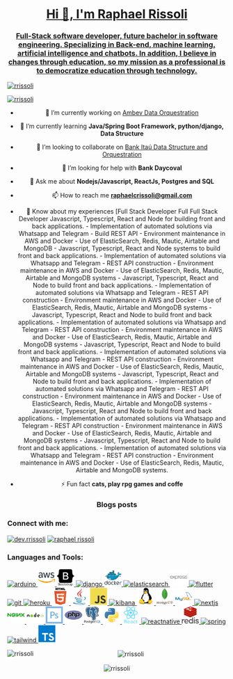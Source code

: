 


<div align="center">
  <a href="https://github.com/Rrissoli">
 <h1 align="center">Hi 👋, I'm Raphael Rissoli</h1>
<h3 align="center">Full-Stack software developer, future bachelor in software engineering. Specializing in Back-end, machine learning, artificial intelligence and chatbots. In addition, I believe in changes through education, so my mission as a professional is to democratize education through technology.</h3>

<p align="left"> <img src="https://komarev.com/ghpvc/?username=rrissoli&label=Profile%20views&color=0e75b6&style=flat" alt="rrissoli" /> </p>

<p align="left"> <a href="https://github.com/ryo-ma/github-profile-trophy"><img src="https://github-profile-trophy.vercel.app/?username=rrissoli" alt="rrissoli" /></a> </p>

- 🔭 I’m currently working on [Ambev Data Orquestration](https://ambev.saltsystems.com.br)

- 🌱 I’m currently learning **Java/Spring Boot Framework, python/django, Data Structure**

- 👯 I’m looking to collaborate on [Bank Itaú Data Structure and Orquestration](https://crm.bpnegocieaqui.com.br)

- 🤝 I’m looking for help with **Bank Daycoval**

- 💬 Ask me about **Nodejs/Javascript, ReactJs, Postgres and SQL**

- 📫 How to reach me **raphaelcrissoli@gmail.com**

- 📄 Know about my experiences [Full Stack Developer Full Full Stack Developer Javascript, Typescript, React and Node for building front and back applications. - Implementation of automated solutions via Whatsapp and Telegram - Build REST API - Environment maintenance in AWS and Docker - Use of ElasticSearch, Redis, Mautic, Airtable and MongoDB - Javascript, Typescript, React and Node systems to build front and back applications. - Implementation of automated solutions via Whatsapp and Telegram - REST API construction - Environment maintenance in AWS and Docker - Use of ElasticSearch, Redis, Mautic, Airtable and MongoDB systems - Javascript, Typescript, React and Node to build front and back applications. - Implementation of automated solutions via Whatsapp and Telegram - REST API construction - Environment maintenance in AWS and Docker - Use of ElasticSearch, Redis, Mautic, Airtable and MongoDB systems - Javascript, Typescript, React and Node to build front and back applications. - Implementation of automated solutions via Whatsapp and Telegram - REST API construction - Environment maintenance in AWS and Docker - Use of ElasticSearch, Redis, Mautic, Airtable and MongoDB systems - Javascript, Typescript, React and Node to build front and back applications. - Implementation of automated solutions via Whatsapp and Telegram - REST API construction - Environment maintenance in AWS and Docker - Use of ElasticSearch, Redis, Mautic, Airtable and MongoDB systems - Javascript, Typescript, React and Node to build front and back applications. - Implementation of automated solutions via Whatsapp and Telegram - REST API construction - Environment maintenance in AWS and Docker - Use of ElasticSearch, Redis, Mautic, Airtable and MongoDB systems - Javascript, Typescript, React and Node to build front and back applications. - Implementation of automated solutions via Whatsapp and Telegram - REST API construction - Environment maintenance in AWS and Docker - Use of ElasticSearch, Redis, Mautic, Airtable and MongoDB systems - Javascript, Typescript, React and Node to build front and back applications. - Implementation of automated solutions via Whatsapp and Telegram - REST API construction - Environment maintenance in AWS and Docker - Use of ElasticSearch, Redis, Mautic, Airtable and MongoDB systems.

- ⚡ Fun fact **cats, play rpg games and coffe**

### Blogs posts
<!-- BLOG-POST-LIST:START -->
<!-- BLOG-POST-LIST:END -->

<h3 align="left">Connect with me:</h3>
<p align="left">
<a href="https://dev.to/dev.rrissoli" target="blank"><img align="center" src="https://raw.githubusercontent.com/rahuldkjain/github-profile-readme-generator/master/src/images/icons/Social/devto.svg" alt="dev.rrissoli" height="30" width="40" /></a>
<a href="https://linkedin.com/in/raphael rissoli" target="blank"><img align="center" src="https://raw.githubusercontent.com/rahuldkjain/github-profile-readme-generator/master/src/images/icons/Social/linked-in-alt.svg" alt="raphael rissoli" height="30" width="40" /></a>
</p>

<h3 align="left">Languages and Tools:</h3>
<p align="left"> <a href="https://www.arduino.cc/" target="_blank" rel="noreferrer"> <img src="https://cdn.worldvectorlogo.com/logos/arduino-1.svg" alt="arduino" width="40" height="40"/> </a> <a href="https://aws.amazon.com" target="_blank" rel="noreferrer"> <img src="https://raw.githubusercontent.com/devicons/devicon/master/icons/amazonwebservices/amazonwebservices-original-wordmark.svg" alt="aws" width="40" height="40"/> </a> <a href="https://getbootstrap.com" target="_blank" rel="noreferrer"> <img src="https://raw.githubusercontent.com/devicons/devicon/master/icons/bootstrap/bootstrap-plain-wordmark.svg" alt="bootstrap" width="40" height="40"/> </a> <a href="https://www.djangoproject.com/" target="_blank" rel="noreferrer"> <img src="https://cdn.worldvectorlogo.com/logos/django.svg" alt="django" width="40" height="40"/> </a> <a href="https://www.docker.com/" target="_blank" rel="noreferrer"> <img src="https://raw.githubusercontent.com/devicons/devicon/master/icons/docker/docker-original-wordmark.svg" alt="docker" width="40" height="40"/> </a> <a href="https://www.elastic.co" target="_blank" rel="noreferrer"> <img src="https://www.vectorlogo.zone/logos/elastic/elastic-icon.svg" alt="elasticsearch" width="40" height="40"/> </a> <a href="https://expressjs.com" target="_blank" rel="noreferrer"> <img src="https://raw.githubusercontent.com/devicons/devicon/master/icons/express/express-original-wordmark.svg" alt="express" width="40" height="40"/> </a> <a href="https://flutter.dev" target="_blank" rel="noreferrer"> <img src="https://www.vectorlogo.zone/logos/flutterio/flutterio-icon.svg" alt="flutter" width="40" height="40"/> </a> <a href="https://git-scm.com/" target="_blank" rel="noreferrer"> <img src="https://www.vectorlogo.zone/logos/git-scm/git-scm-icon.svg" alt="git" width="40" height="40"/> </a> <a href="https://heroku.com" target="_blank" rel="noreferrer"> <img src="https://www.vectorlogo.zone/logos/heroku/heroku-icon.svg" alt="heroku" width="40" height="40"/> </a> <a href="https://www.w3.org/html/" target="_blank" rel="noreferrer"> <img src="https://raw.githubusercontent.com/devicons/devicon/master/icons/html5/html5-original-wordmark.svg" alt="html5" width="40" height="40"/> </a> <a href="https://www.java.com" target="_blank" rel="noreferrer"> <img src="https://raw.githubusercontent.com/devicons/devicon/master/icons/java/java-original.svg" alt="java" width="40" height="40"/> </a> <a href="https://developer.mozilla.org/en-US/docs/Web/JavaScript" target="_blank" rel="noreferrer"> <img src="https://raw.githubusercontent.com/devicons/devicon/master/icons/javascript/javascript-original.svg" alt="javascript" width="40" height="40"/> </a> <a href="https://www.elastic.co/kibana" target="_blank" rel="noreferrer"> <img src="https://www.vectorlogo.zone/logos/elasticco_kibana/elasticco_kibana-icon.svg" alt="kibana" width="40" height="40"/> </a> <a href="https://www.linux.org/" target="_blank" rel="noreferrer"> <img src="https://raw.githubusercontent.com/devicons/devicon/master/icons/linux/linux-original.svg" alt="linux" width="40" height="40"/> </a> <a href="https://www.mongodb.com/" target="_blank" rel="noreferrer"> <img src="https://raw.githubusercontent.com/devicons/devicon/master/icons/mongodb/mongodb-original-wordmark.svg" alt="mongodb" width="40" height="40"/> </a> <a href="https://www.mysql.com/" target="_blank" rel="noreferrer"> <img src="https://raw.githubusercontent.com/devicons/devicon/master/icons/mysql/mysql-original-wordmark.svg" alt="mysql" width="40" height="40"/> </a> <a href="https://nextjs.org/" target="_blank" rel="noreferrer"> <img src="https://cdn.worldvectorlogo.com/logos/nextjs-2.svg" alt="nextjs" width="40" height="40"/> </a> <a href="https://www.nginx.com" target="_blank" rel="noreferrer"> <img src="https://raw.githubusercontent.com/devicons/devicon/master/icons/nginx/nginx-original.svg" alt="nginx" width="40" height="40"/> </a> <a href="https://nodejs.org" target="_blank" rel="noreferrer"> <img src="https://raw.githubusercontent.com/devicons/devicon/master/icons/nodejs/nodejs-original-wordmark.svg" alt="nodejs" width="40" height="40"/> </a> <a href="https://www.photoshop.com/en" target="_blank" rel="noreferrer"> <img src="https://raw.githubusercontent.com/devicons/devicon/master/icons/photoshop/photoshop-line.svg" alt="photoshop" width="40" height="40"/> </a> <a href="https://www.php.net" target="_blank" rel="noreferrer"> <img src="https://raw.githubusercontent.com/devicons/devicon/master/icons/php/php-original.svg" alt="php" width="40" height="40"/> </a> <a href="https://www.postgresql.org" target="_blank" rel="noreferrer"> <img src="https://raw.githubusercontent.com/devicons/devicon/master/icons/postgresql/postgresql-original-wordmark.svg" alt="postgresql" width="40" height="40"/> </a> <a href="https://www.python.org" target="_blank" rel="noreferrer"> <img src="https://raw.githubusercontent.com/devicons/devicon/master/icons/python/python-original.svg" alt="python" width="40" height="40"/> </a> <a href="https://reactjs.org/" target="_blank" rel="noreferrer"> <img src="https://raw.githubusercontent.com/devicons/devicon/master/icons/react/react-original-wordmark.svg" alt="react" width="40" height="40"/> </a> <a href="https://reactnative.dev/" target="_blank" rel="noreferrer"> <img src="https://reactnative.dev/img/header_logo.svg" alt="reactnative" width="40" height="40"/> </a> <a href="https://redis.io" target="_blank" rel="noreferrer"> <img src="https://raw.githubusercontent.com/devicons/devicon/master/icons/redis/redis-original-wordmark.svg" alt="redis" width="40" height="40"/> </a> <a href="https://spring.io/" target="_blank" rel="noreferrer"> <img src="https://www.vectorlogo.zone/logos/springio/springio-icon.svg" alt="spring" width="40" height="40"/> </a> <a href="https://tailwindcss.com/" target="_blank" rel="noreferrer"> <img src="https://www.vectorlogo.zone/logos/tailwindcss/tailwindcss-icon.svg" alt="tailwind" width="40" height="40"/> </a> <a href="https://www.typescriptlang.org/" target="_blank" rel="noreferrer"> <img src="https://raw.githubusercontent.com/devicons/devicon/master/icons/typescript/typescript-original.svg" alt="typescript" width="40" height="40"/> </a> </p>

<p><img align="left" src="https://github-readme-stats.vercel.app/api/top-langs?username=rrissoli&show_icons=true&locale=en&layout=compact" alt="rrissoli" /></p>

<p>&nbsp;<img align="center" src="https://github-readme-stats.vercel.app/api?username=rrissoli&show_icons=true&locale=en" alt="rrissoli" /></p>

<p><img align="center" src="https://github-readme-streak-stats.herokuapp.com/?user=rrissoli&" alt="rrissoli" /></p>



</div>

